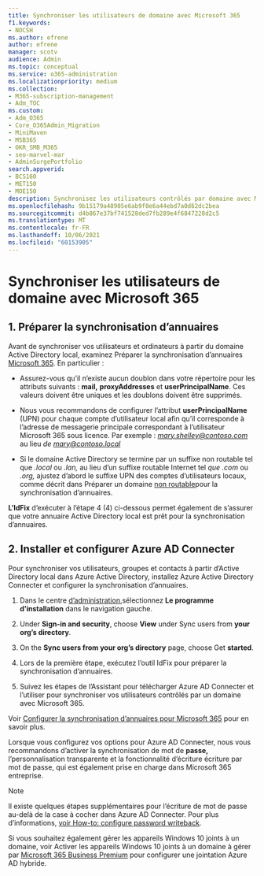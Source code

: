 ```yaml
---
title: Synchroniser les utilisateurs de domaine avec Microsoft 365
f1.keywords:
- NOCSH
ms.author: efrene
author: efrene
manager: scotv
audience: Admin
ms.topic: conceptual
ms.service: o365-administration
ms.localizationpriority: medium
ms.collection:
- M365-subscription-management
- Adm_TOC
ms.custom:
- Adm_O365
- Core_O365Admin_Migration
- MiniMaven
- MSB365
- OKR_SMB_M365
- seo-marvel-mar
- AdminSurgePortfolio
search.appverid:
- BCS160
- MET150
- MOE150
description: Synchronisez les utilisateurs contrôlés par domaine avec Microsoft 365 entreprise.
ms.openlocfilehash: 9b15179a48905e6ab9f8e6a44ebd7a0d62dc2bea
ms.sourcegitcommit: d4b867e37bf741528ded7fb289e4f6847228d2c5
ms.translationtype: MT
ms.contentlocale: fr-FR
ms.lasthandoff: 10/06/2021
ms.locfileid: "60153905"
---
```

# <a name="synchronize-domain-users-to-microsoft-365"></a>Synchroniser les utilisateurs de domaine avec Microsoft 365

## <a name="1-prepare-for-directory-synchronization"></a>1. Préparer la synchronisation d’annuaires 

Avant de synchroniser vos utilisateurs et ordinateurs à partir du domaine Active Directory local, examinez Préparer la synchronisation d’annuaires [Microsoft 365](../../enterprise/prepare-for-directory-synchronization.md). En particulier :

   - Assurez-vous qu’il n’existe aucun doublon dans votre répertoire pour les attributs suivants : **mail,** **proxyAddresses** et **userPrincipalName**. Ces valeurs doivent être uniques et les doublons doivent être supprimés.
   
   - Nous vous recommandons de configurer l’attribut **userPrincipalName** (UPN) pour chaque compte d’utilisateur local afin qu’il corresponde à l’adresse de messagerie principale correspondant à l’utilisateur Microsoft 365 sous licence. Par exemple : *mary.shelley@contoso.com* au lieu *de mary@contoso.local*
   
   - Si le domaine Active Directory se termine par un suffixe non routable tel que *.local* ou *.lan,* au lieu d’un suffixe routable Internet tel *que .com* ou *.org,* ajustez d’abord le suffixe UPN des comptes d’utilisateurs locaux, comme décrit dans Préparer un domaine [non routable](../../enterprise/prepare-a-non-routable-domain-for-directory-synchronization.md)pour la synchronisation d’annuaires. 

**L’IdFix** d’exécuter à l’étape 4 (4) ci-dessous permet également de s’assurer que votre annuaire Active Directory local est prêt pour la synchronisation d’annuaires.

## <a name="2-install-and-configure-azure-ad-connect"></a>2. Installer et configurer Azure AD Connecter

Pour synchroniser vos utilisateurs, groupes et contacts à partir d’Active Directory local dans Azure Active Directory, installez Azure Active Directory Connecter et configurer la synchronisation d’annuaires. 

 1. Dans le centre [d’administration,](https://go.microsoft.com/fwlink/p/?linkid=2024339)sélectionnez **Le programme d’installation** dans le navigation gauche.

 2. Under **Sign-in and security**, choose **View**  under Sync users from **your org’s directory**.

 3. On the **Sync users from your org’s directory** page, choose Get **started**.

 4. Lors de la première étape, exécutez l’outil IdFix pour préparer la synchronisation d’annuaires.

 5. Suivez les étapes de l’Assistant pour télécharger Azure AD Connecter et l’utiliser pour synchroniser vos utilisateurs contrôlés par un domaine avec Microsoft 365.


Voir [Configurer la synchronisation d’annuaires pour Microsoft 365](../../enterprise/set-up-directory-synchronization.md) pour en savoir plus.

Lorsque vous configurez vos options pour Azure AD Connecter, nous vous recommandons d’activer la  synchronisation de mot de **passe,** l’personnalisation transparente et la fonctionnalité d’écriture écriture par mot de passe, qui est également prise en charge dans Microsoft 365 entreprise.

> [!NOTE]
> Il existe quelques étapes supplémentaires pour l’écriture de mot de passe au-delà de la case à cocher dans Azure AD Connecter. Pour plus d’informations, [voir How-to: configure password writeback](/azure/active-directory/authentication/howto-sspr-writeback). 

Si vous souhaitez également gérer les appareils Windows 10 joints à un domaine, voir Activer les appareils Windows 10 joints à un domaine à gérer par [Microsoft 365 Business Premium](manage-windows-devices.md) pour configurer une jointation Azure AD hybride.